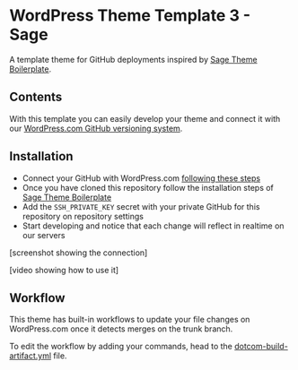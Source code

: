 # WordPress Theme Template 3 - Sage

A template theme for GitHub deployments inspired by [Sage Theme Boilerplate](https://roots.io/sage/).

## Contents

With this template you can easily develop your theme and connect it with our [WordPress.com GitHub versioning system](https://wordpress.com/support/deploy-from-github-workflow).

## Installation

- Connect your GitHub with WordPress.com [following these steps](https://wordpress.com/support/deploy-from-github-workflow)
- Once you have cloned this repository follow the installation steps of [Sage Theme Boilerplate](https://roots.io/sage/)
- Add the `SSH_PRIVATE_KEY` secret with your private GitHub for this repository on repository settings
- Start developing and notice that each change will reflect in realtime on our servers

[screenshot showing the connection]

[video showing how to use it]

## Workflow

This theme has built-in workflows to update your file changes on WordPress.com once it detects merges on the trunk branch.

To edit the workflow by adding your commands, head to the [dotcom-build-artifact.yml](./.github/workflows/dotcom-build-artifact.yml) file.